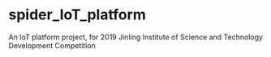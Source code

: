 # spider_IoT_platform
An IoT platform project, for 2019 Jinling Institute of Science and Technology Development Competition
